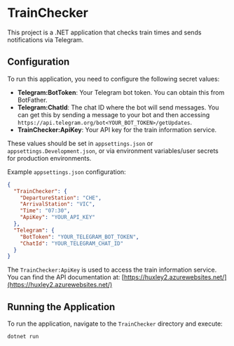 # TrainChecker

This project is a .NET application that checks train times and sends notifications via Telegram.

## Configuration

To run this application, you need to configure the following secret values:

- **Telegram:BotToken**: Your Telegram bot token. You can obtain this from BotFather.
- **Telegram:ChatId**: The chat ID where the bot will send messages. You can get this by sending a message to your bot and then accessing `https://api.telegram.org/bot<YOUR_BOT_TOKEN>/getUpdates`.
- **TrainChecker:ApiKey**: Your API key for the train information service.

These values should be set in `appsettings.json` or `appsettings.Development.json`, or via environment variables/user secrets for production environments.

Example `appsettings.json` configuration:

```json
{
  "TrainChecker": {
    "DepartureStation": "CHE",
    "ArrivalStation": "VIC",
    "Time": "07:30",
    "ApiKey": "YOUR_API_KEY"
  },
  "Telegram": {
    "BotToken": "YOUR_TELEGRAM_BOT_TOKEN",
    "ChatId": "YOUR_TELEGRAM_CHAT_ID"
  }
}
```

The `TrainChecker:ApiKey` is used to access the train information service. You can find the API documentation at: [https://huxley2.azurewebsites.net/](https://huxley2.azurewebsites.net/)


## Running the Application

To run the application, navigate to the `TrainChecker` directory and execute:

```bash
dotnet run
```
